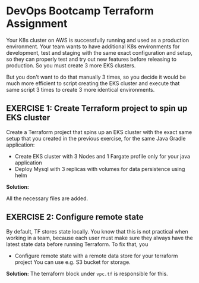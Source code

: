 # DevOps Bootcamp Terraform Assignment

Your K8s cluster on AWS is successfully running and used as a production environment. Your team wants to have additional K8s environments for development, test and staging with the same exact configuration and setup, so they can properly test and try out new features before releasing to production. So you must create 3 more EKS clusters.

But you don't want to do that manually 3 times, so you decide it would be much more efficient to script creating the EKS cluster and execute that same script 3 times to create 3 more identical environments.



## EXERCISE 1: Create Terraform project to spin up EKS cluster
Create a Terraform project that spins up an EKS cluster with the exact same setup that you created in the previous exercise, for the same Java Gradle application:

* Create EKS cluster with 3 Nodes and 1 Fargate profile only for your java application
* Deploy Mysql with 3 replicas with volumes for data persistence using helm

**Solution:**

All the necessary files are added.

## EXERCISE 2: Configure remote state
By default, TF stores state locally. You know that this is not practical when working in a team, because each user must make sure they always have the latest state data before running Terraform. To fix that, you

* Configure remote state with a remote data store for your terraform project
You can use e.g. S3 bucket for storage.

**Solution:**
The terraform block under `vpc.tf` is responsible for this.